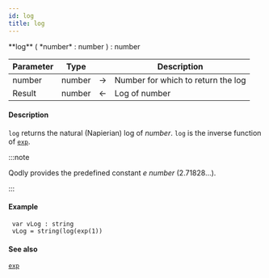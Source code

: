 ```yaml
---
id: log
title: log
---
```


<!-- REF #_command_.log.Syntax -->**log** ( *number* : number ) : number<!-- END REF -->


<!-- REF #_command_.log.Params -->
|Parameter|Type||Description|
|---------|--- |:---:|------|
|number|number|->|Number for which to return the log|
|Result|number|<-|Log of number|
<!-- END REF -->

#### Description

`log` <!-- REF #_command_.log.Summary -->returns the natural (Napierian) log of *number*<!-- END REF -->. `log` is the inverse function of [`exp`](exp.md).

:::note

Qodly provides the predefined constant *e number* (2.71828...).

:::

#### Example

```qs
 var vLog : string
 vLog = string(log(exp(1))

```

#### See also

[`exp`](exp.md)
